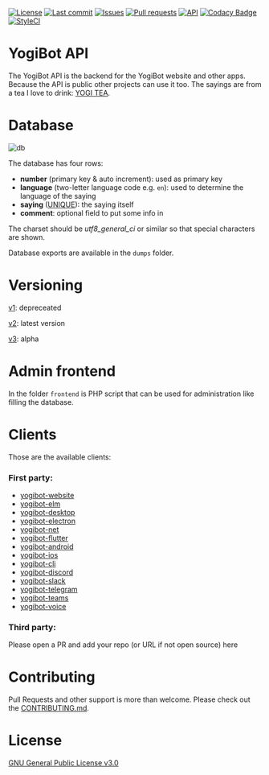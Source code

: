 [![License](https://img.shields.io/github/license/Crazy-Marvin/yogibot-api.svg)](https://github.com/Crazy-Marvin/yogibot-api/blob/development/LICENSE)
[![Last commit](https://img.shields.io/github/last-commit/Crazy-Marvin/yogibot-api.svg?style=flat)](https://github.com/Crazy-Marvin/yogibot-api/commits)
[![Issues](https://img.shields.io/github/issues/Crazy-Marvin/yogibot-api.svg?style=flat)](https://github.com/Crazy-Marvin/yogibot-api/issues)
[![Pull requests](https://img.shields.io/github/issues-pr/Crazy-Marvin/yogibot-api.svg?style=flat)](https://github.com/Crazy-Marvin/yogibot-api/pulls)
[![API](https://img.shields.io/badge/API-v2-brightgreen.svg?style=flat)](https://poopjournal.rocks/YogiBot/API/v2/)
[![Codacy Badge](https://api.codacy.com/project/badge/Grade/404ccbb80ef9407e868f2903a92d4c21)](https://www.codacy.com/app/CrazyMarvin/yogibot-api?utm_source=github.com&utm_medium=referral&utm_content=Crazy-Marvin/yogibot-api&utm_campaign=badger)
[![StyleCI](https://styleci.io/repos/87644457/shield?style=flat&branch=master)](https://styleci.io/repos/87644457)

# YogiBot API

The YogiBot API is the backend for the YogiBot website and other apps. Because the API is public other projects can use it too. 
The sayings are from a tea I love to drink: <a href="https://www.yogitea.com/">YOGI TEA</a>.


# Database
![db](https://user-images.githubusercontent.com/15004217/105754134-fc97f300-5f49-11eb-9d8d-bb8b84b3ac29.jpg)

The database has four rows:
- **number** (primary key & auto increment): used as primary key
- **language** (two-letter language code e.g. ```en```): used to determine the language of the saying
- **saying** ([UNIQUE](https://dev.mysql.com/doc/refman/8.0/en/partitioning-limitations-partitioning-keys-unique-keys.html)): the saying itself
- **comment**: optional field to put some info in

The charset should be *utf8_general_ci* or similar so that special characters are shown.

Database exports are available in the ```dumps``` folder.

# Versioning

[v1](https://poopjournal.rocks/YogiBot/API/v1/): depreceated

[v2](https://poopjournal.rocks/YogiBot/API/v2/): latest version

[v3](https://poopjournal.rocks/YogiBot/API/v3/): alpha

# Admin frontend
In the folder ```frontend``` is PHP script that can be used for administration like filling the database.

# Clients

Those are the available clients:

### First party:
* [yogibot-website](https://github.com/Crazy-Marvin/yogibot-website)
* [yogibot-elm](https://github.com/Crazy-Marvin/yogibot-elm)
* [yogibot-desktop](https://github.com/Crazy-Marvin/yogibot-desktop)
* [yogibot-electron](https://github.com/Crazy-Marvin/yogibot-electron)
* [yogibot-net](https://github.com/Crazy-Marvin/yogibot-net)
* [yogibot-flutter](https://github.com/Crazy-Marvin/yogibot-flutter)
* [yogibot-android](https://github.com/Crazy-Marvin/yogibot-android)
* [yogibot-ios](https://github.com/Crazy-Marvin/yogibot-ios)
* [yogibot-cli](https://github.com/Crazy-Marvin/yogibot-cli)
* [yogibot-discord](https://github.com/Crazy-Marvin/yogibot-discord)
* [yogibot-slack](https://github.com/Crazy-Marvin/yogibot-slack)
* [yogibot-telegram](https://github.com/Crazy-Marvin/yogibot-telegram)
* [yogibot-teams](https://github.com/Crazy-Marvin/yogibot-teams)
* [yogibot-voice](https://github.com/Crazy-Marvin/yogibot-voice)

### Third party:
Please open a PR and add your repo (or URL if not open source) here

# Contributing

Pull Requests and other support is more than welcome. Please check out the [CONTRIBUTING.md](https://github.com/Crazy-Marvin/yogibot-api/blob/master/.github/CONTRIBUTING.md).

# License

[GNU General Public License v3.0](https://www.gnu.org/licenses/gpl-3.0.html.en)
